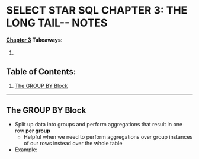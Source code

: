 # SELECT STAR SQL CHAPTER 3: THE LONG TAIL-- NOTES
#### [Chapter 3](https://selectstarsql.com/longtail.html) Takeaways:
   1. 

## Table of Contents:
1. [The GROUP BY Block](#the-group-by-block)
---

## The GROUP BY Block
- Split up data into groups and perform aggregations that result in one row **per group**
  - Helpful when we need to perform aggregations over group instances of our rows    instead over the whole table
- Example:
```sql
